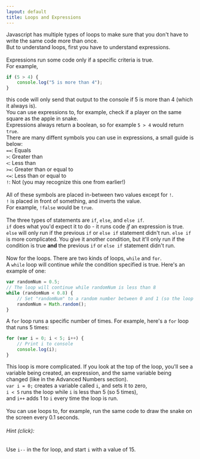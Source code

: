 ```yaml
---
layout: default
title: Loops and Expressions
---
```


Javascript has multiple types of loops to make sure that you don't have to write the same code more than once.\
But to understand loops, first you have to understand expressions.\
\
Expressions run some code only if a specific criteria is true.\
For example,
```javascript
if (5 > 4) {
    console.log("5 is more than 4");
}
```
this code will only send that output to the console if 5 is more than 4 (which it always is).\
You can use expressions to, for example, check if a player on the same square as the apple in snake.\
Expressions always return a boolean, so for example `5 > 4` would return `true`.\
There are many diffent symbols you can use in expressions, a small guide is below:\
`==`: Equals\
`>`: Greater than\
`<`: Less than\
`>=`: Greater than or equal to\
`<=`: Less than or equal to\
`!`: Not (you may recognize this one from earlier!)\
\
All of these symbols are placed in-between two values except for `!`.\
`!` is placed in front of something, and inverts the value.\
For example, `!false` would be `true`.\
\
The three types of statements are `if`, `else`, and `else if`.\
`if` does what you'd expect it to do - it runs code *if* an expression is true.
`else` will only run if the previous `if` or `else if` statement didn't run.
`else if` is more complicated. You give it another condition, but it'll only run if the condition is true **and** the previous `if` or `else if` statement didn't run.\
\
Now for the loops. There are two kinds of loops, `while` and `for`.\
A `while` loop will continue *while* the condition specified is true. Here's an example of one:
```javascript
var randomNum = 0.5;
// The loop will continue while randomNum is less than 8
while (randomNum < 0.8) {
    // Set "randomNum" to a random number between 0 and 1 (so the loop has a 20% chance of stopping)
    randomNum = Math.random();
}
```
A `for` loop runs a specific number of times. For example, here's a `for` loop that runs 5 times:
```javascript
for (var i = 0; i < 5; i++) {
    // Print i to console
    console.log(i);
}
```
This loop is more complicated. If you look at the top of the loop, you'll see a variable being created, an expression, and the same variable being changed (like in the Advanced Numbers section).\
`var i = 0;` creates a variable called `i`, and sets it to zero,\
`i < 5` runs the loop while `i` is less than 5 (so 5 times),\
and `i++` adds 1 to `i` every time the loop is run.\
\
You can use loops to, for example, run the same code to draw the snake on the screen every 0.1 seconds.
<h6 class="clickable" onclick="toggleheight(this.parentElement.getElementsByClassName('hidden')[0]);">Hint (click):</h6>
<div class="hidden">
    <p>Use <code>i--</code> in the for loop, and start <code>i</code> with a value of 15.</p>
</div>